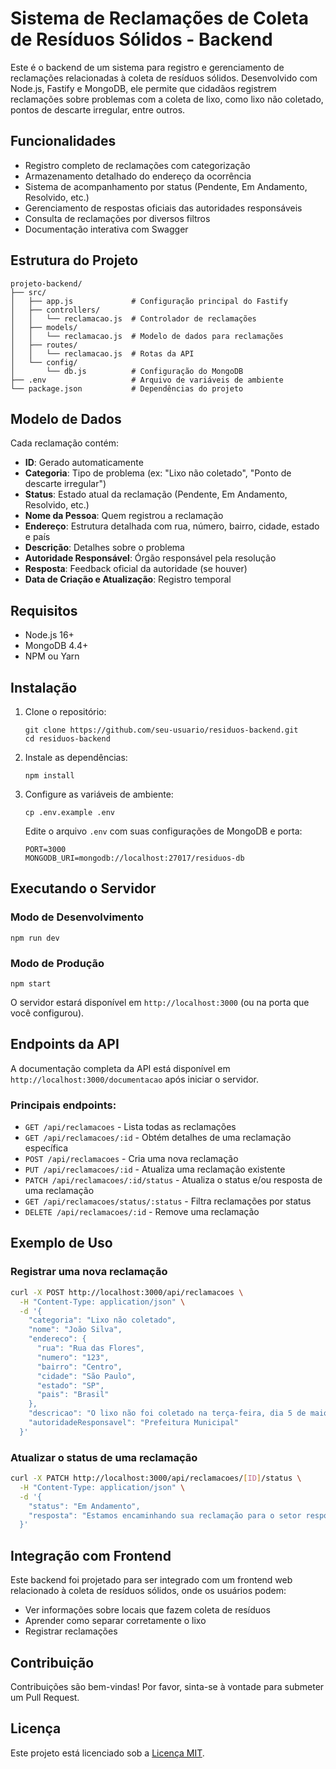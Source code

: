 # Sistema de Reclamações de Coleta de Resíduos Sólidos - Backend

Este é o backend de um sistema para registro e gerenciamento de reclamações relacionadas à coleta de resíduos sólidos. Desenvolvido com Node.js, Fastify e MongoDB, ele permite que cidadãos registrem reclamações sobre problemas com a coleta de lixo, como lixo não coletado, pontos de descarte irregular, entre outros.

## Funcionalidades

- Registro completo de reclamações com categorização
- Armazenamento detalhado do endereço da ocorrência
- Sistema de acompanhamento por status (Pendente, Em Andamento, Resolvido, etc.)
- Gerenciamento de respostas oficiais das autoridades responsáveis
- Consulta de reclamações por diversos filtros
- Documentação interativa com Swagger

## Estrutura do Projeto

```
projeto-backend/
├── src/
│   ├── app.js             # Configuração principal do Fastify
│   ├── controllers/
│   │   └── reclamacao.js  # Controlador de reclamações
│   ├── models/
│   │   └── reclamacao.js  # Modelo de dados para reclamações
│   ├── routes/
│   │   └── reclamacao.js  # Rotas da API
│   └── config/
│       └── db.js          # Configuração do MongoDB
├── .env                   # Arquivo de variáveis de ambiente
└── package.json           # Dependências do projeto
```

## Modelo de Dados

Cada reclamação contém:

- **ID**: Gerado automaticamente
- **Categoria**: Tipo de problema (ex: "Lixo não coletado", "Ponto de descarte irregular")
- **Status**: Estado atual da reclamação (Pendente, Em Andamento, Resolvido, etc.)
- **Nome da Pessoa**: Quem registrou a reclamação
- **Endereço**: Estrutura detalhada com rua, número, bairro, cidade, estado e país
- **Descrição**: Detalhes sobre o problema
- **Autoridade Responsável**: Órgão responsável pela resolução
- **Resposta**: Feedback oficial da autoridade (se houver)
- **Data de Criação e Atualização**: Registro temporal

## Requisitos

- Node.js 16+
- MongoDB 4.4+
- NPM ou Yarn

## Instalação

1. Clone o repositório:
   ```
   git clone https://github.com/seu-usuario/residuos-backend.git
   cd residuos-backend
   ```

2. Instale as dependências:
   ```
   npm install
   ```
   
3. Configure as variáveis de ambiente:
   ```
   cp .env.example .env
   ```
   
   Edite o arquivo `.env` com suas configurações de MongoDB e porta:
   ```
   PORT=3000
   MONGODB_URI=mongodb://localhost:27017/residuos-db
   ```

## Executando o Servidor

### Modo de Desenvolvimento
```
npm run dev
```

### Modo de Produção
```
npm start
```

O servidor estará disponível em `http://localhost:3000` (ou na porta que você configurou).

## Endpoints da API

A documentação completa da API está disponível em `http://localhost:3000/documentacao` após iniciar o servidor.

### Principais endpoints:

- `GET /api/reclamacoes` - Lista todas as reclamações
- `GET /api/reclamacoes/:id` - Obtém detalhes de uma reclamação específica
- `POST /api/reclamacoes` - Cria uma nova reclamação
- `PUT /api/reclamacoes/:id` - Atualiza uma reclamação existente
- `PATCH /api/reclamacoes/:id/status` - Atualiza o status e/ou resposta de uma reclamação
- `GET /api/reclamacoes/status/:status` - Filtra reclamações por status
- `DELETE /api/reclamacoes/:id` - Remove uma reclamação

## Exemplo de Uso

### Registrar uma nova reclamação

```bash
curl -X POST http://localhost:3000/api/reclamacoes \
  -H "Content-Type: application/json" \
  -d '{
    "categoria": "Lixo não coletado",
    "nome": "João Silva",
    "endereco": {
      "rua": "Rua das Flores",
      "numero": "123",
      "bairro": "Centro",
      "cidade": "São Paulo",
      "estado": "SP",
      "pais": "Brasil"
    },
    "descricao": "O lixo não foi coletado na terça-feira, dia 5 de maio",
    "autoridadeResponsavel": "Prefeitura Municipal"
  }'
```

### Atualizar o status de uma reclamação

```bash
curl -X PATCH http://localhost:3000/api/reclamacoes/[ID]/status \
  -H "Content-Type: application/json" \
  -d '{
    "status": "Em Andamento",
    "resposta": "Estamos encaminhando sua reclamação para o setor responsável."
  }'
```

## Integração com Frontend

Este backend foi projetado para ser integrado com um frontend web relacionado à coleta de resíduos sólidos, onde os usuários podem:

- Ver informações sobre locais que fazem coleta de resíduos
- Aprender como separar corretamente o lixo
- Registrar reclamações

## Contribuição

Contribuições são bem-vindas! Por favor, sinta-se à vontade para submeter um Pull Request.

## Licença

Este projeto está licenciado sob a [Licença MIT](LICENSE).